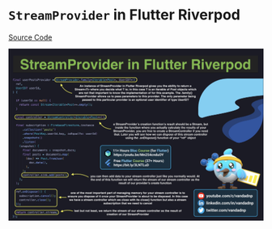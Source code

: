 # `StreamProvider` in Flutter Riverpod

[Source Code](streamprovider-in-flutter-riverpod.dart)

![](streamprovider-in-flutter-riverpod.jpg)
